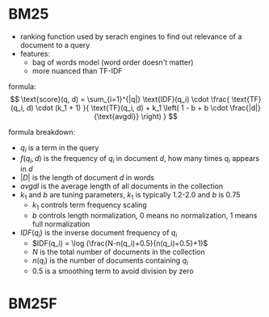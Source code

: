 # BM25
- ranking function used by serach engines to find out relevance of a document to a query
- features:
    - bag of words model (word order doesn't matter)
    - more nuanced than TF-IDF

formula:
$$
\text{score}(q, d) = \sum_{i=1}^{|q|} \text{IDF}(q_i) \cdot \frac{ \text{TF}(q_i, d) \cdot (k_1 + 1) }{ \text{TF}(q_i, d) + k_1 \left( 1 - b + b \cdot \frac{|d|}{\text{avgdl}} \right) }
$$

formula breakdown:
- $q_i$ is a term in the query
- $f(q_i, d)$ is the frequency of $q_i$ in document $d$, how many times $q_i$ appears in $d$
- $|D|$ is the length of document $d$ in words
- $avgdl$ is the average length of all documents in the collection
- $k_1$ and $b$ are tuning parameters, $k_1$ is typically 1.2-2.0 and $b$ is 0.75
    - $k_1$ controls term frequency scaling
    - $b$ controls length normalization, 0 means no normalization, 1 means full normalization
- $IDF(q_i)$ is the inverse document frequency of $q_i$
    - $IDF(q_i) = \log (\frac{N-n(q_i)+0.5}{n(q_i)+0.5}+1)$
    - $N$ is the total number of documents in the collection
    - $n(q_i)$ is the number of documents containing $q_i$
    - $0.5$ is a smoothing term to avoid division by zero








# BM25F